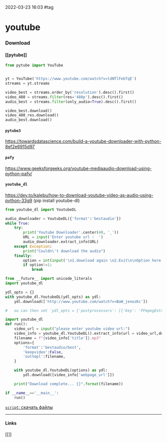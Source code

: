 2022-03-23 16:03
#tag
# youtube
### Download
#### [[pytube]]
```python
from pytube import YouTube


yt = YouTube('https://www.youtube.com/watch?v=ldNTlFebTqE')
streams = yt.streams

video_best = streams.order_by('resolution').desc().first()
video_480 = streams.filter(res='480p').desc().first()
audio_best = streams.filter(only_audio=True).desc().first()

video_best.download()
video_480_res.download()
audio_best.download()
```

#### `pytube3 `
https://towardsdatascience.com/build-a-youtube-downloader-with-python-8ef2e6915d97
#### `pafy `
https://www.geeksforgeeks.org/youtube-mediaaudio-download-using-python-pafy/

#### `youtube_dl `
https://dev.to/kalebu/how-to-download-youtube-video-as-audio-using-python-33g9 (pip install youtube-dl)
```python
from youtube_dl import YoutubeDL

audio_downloader = YoutubeDL({'format':'bestaudio'})
while True:
    try:
        print('Youtube Downloader'.center(40, '_'))
      	URL = input('Enter youtube url :  ')
      	audio_downloader.extract_info(URL)
    except Exception:
        print("Couldn\'t download the audio")
    finally:
        option = int(input('\n1.download again \n2.Exit\n\nOption here :'))
	    if option!=1:
			break
```
```python
from __future__ import unicode_literals
import youtube_dl

ydl_opts = {}
with youtube_dl.YoutubeDL(ydl_opts) as ydl:
    ydl.download(['http://www.youtube.com/watch?v=BaW_jenozKc'])

#	ou can then set `ydl_opts = {'postprocessors': [{'key': 'FFmpegExtractAudio','preferredcodec': 'mp3','preferredquality': '192'}]}` to download in mp3 format with the given quality.
```
```python
import youtube_dl
def run():
    video_url = input("please enter youtube video url:")
    video_info = youtube_dl.YoutubeDL().extract_info(url = video_url,download=False)
    filename = f"{video_info['title']}.mp3"
    options={
        'format':'bestaudio/best',
        'keepvideo':False,
        'outtmpl':filename,
    }

    with youtube_dl.YoutubeDL(options) as ydl:
        ydl.download([video_info['webpage_url']])

    print("Download complete... {}".format(filename))

if __name__=='__main__':
    run()
```
[`script`: скачать файлы](https://github.com/pythontoday/download_files_python)
_____________
#### Links
[[]]